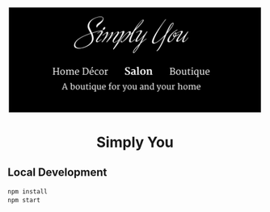 <!-- Logo -->
<p align="center">
  <img height="209" width="500" src="https://github.com/simplyyou/simply-you/blob/master/src/images/home/Banner2.jpg">
</p>

<!-- Name -->
<h1 align="center">
  Simply You
</h1>

## Local Development

```sh
npm install
npm start
```
